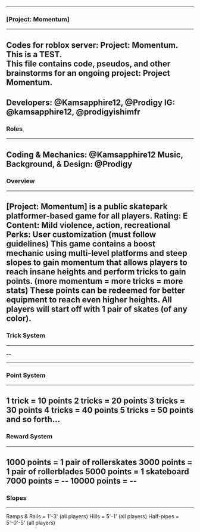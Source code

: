 --------------------------------------------------------------
### [Project: Momentum] ###
--------------------------------------------------------------
Codes for roblox server: Project: Momentum. This is a TEST.  
This file contains code, pseudos, and other brainstorms for an ongoing project: Project Momentum.
--------------------------------------------------------------
Developers: @Kamsapphire12, @Prodigy
IG: @kamsapphire12, @prodigyishimfr
--------------------------------------------------------------
### Roles ###
--------------------------------------------------------------
Coding & Mechanics: @Kamsapphire12
Music, Background, & Design: @Prodigy
--------------------------------------------------------------
### Overview ###
--------------------------------------------------------------
[Project: Momentum] is a public skatepark platformer-based game for all players. 
Rating: E
Content: Mild violence, action, recreational
Perks: User customization (must follow guidelines)
This game contains a boost mechanic using multi-level platforms and steep slopes to gain momentum that allows players to reach insane heights and perform tricks to gain points. (more momentum = more tricks = more stats)
These points can be redeemed for better equipment to reach even higher heights. All players will start off with 1 pair of skates (of any color).
--------------------------------------------------------------
### Trick System ###
--------------------------------------------------------------

--

--------------------------------------------------------------
### Point System ###
--------------------------------------------------------------
1 trick = 10 points
2 tricks = 20 points
3 tricks = 30 points
4 tricks = 40 points
5 tricks = 50 points
and so forth...
--------------------------------------------------------------
### Reward System ###
--------------------------------------------------------------
1000 points = 1 pair of rollerskates
3000 points = 1 pair of rollerblades
5000 points = 1 skateboard
7000 points = --
10000 points = --
--------------------------------------------------------------
### Slopes ###
--------------------------------------------------------------
Ramps & Rails = 1'-3' (all players)
Hills = 5'-1' (all players)
Half-pipes = 5'-0'-5' (all players)

